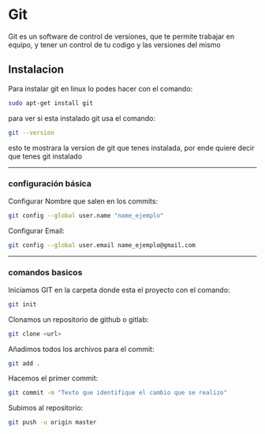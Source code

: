 # Git

Git es un software de control de versiones, que te permite trabajar en equipo, y tener un control de tu codigo y las versiones del mismo

## Instalacion

Para instalar git en linux lo podes hacer con el comando:
```bash
sudo apt-get install git
```

para ver si esta instalado git usa el comando:
```bash
git --version
```
esto te mostrara la version de git que tenes instalada, por ende quiere decir que tenes git instalado

---

### configuración básica

Configurar Nombre que salen en los commits:
```bash
git config --global user.name "name_ejemplo"
```
Configurar Email:
```bash
git config --global user.email name_ejemplo@gmail.com
```

---

### comandos basicos

Iniciamos GIT en la carpeta donde esta el proyecto con el comando:
```bash
git init
```

Clonamos un repositorio de github o gitlab:
```bash
git clone <url>
```

Añadimos todos los archivos para el commit:
```bash
git add .
```

Hacemos el primer commit:
```bash
git commit -m "Texto que identifique el cambio que se realizo"
```

Subimos al repositorio:
```bash
git push -u origin master
```